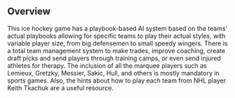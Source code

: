 ## Overview

This ice hockey game has a playbook-based AI system based on the teams' actual playbooks allowing for specific teams to play their actual styles, with variable player size, from big defensemen to small speedy wingers. There is a total team management system to make trades, improve coaching, create draft picks and send players through training camps, or even send injured athletes for therapy. The inclusion of all the marquee players such as Lemieux, Gretzky, Messier, Sakic, Hull, and others is mostly mandatory in sports games. Also, the hints about how to play each team from NHL player Keith Tkachuk are a useful resource.